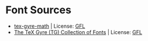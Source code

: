 # Font Sources

* [tex-gyre-math](https://ctan.org/tex-archive/fonts/tex-gyre-math/opentype) | License: [GFL](https://ctan.org/license/gfl)
* [The TeX Gyre (TG) Collection of Fonts](http://www.gust.org.pl/projects/e-foundry/tex-gyre/) | License: [GFL](http://www.gust.org.pl/projects/e-foundry/licenses)

